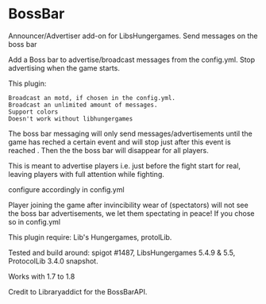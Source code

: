 BossBar
=======

Announcer/Advertiser add-on for LibsHungergames. Send messages on the boss bar

Add a Boss bar to advertise/broadcast messages from the config.yml. Stop advertising when the game starts.

This plugin:

    Broadcast an motd, if chosen in the config.yml.
    Broadcast an unlimited amount of messages.
    Support colors
    Doesn't work without libhungergames

The boss bar messaging will only send messages/advertisements until the game has reched a certain event and will stop just after this event is reached . Then the the boss bar will disappear for all players.

This is meant to advertise players i.e. just before the fight start for real, leaving players with full attention while fighting.

configure accordingly in config.yml

Player joining the game after invincibility wear of (spectators) will not see the boss bar advertisements, we let them spectating in peace! If you chose so in config.yml

This plugin require: Lib's Hungergames, protolLib.

Tested and build around: spigot #1487, LibsHungergames 5.4.9 & 5.5, ProtocolLib 3.4.0 snapshot.

Works with 1.7 to 1.8


Credit to Libraryaddict for the BossBarAPI.

